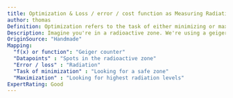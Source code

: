 ```yaml
---
title: Optimization & Loss / error / cost function as Measuring Radiation
author: thomas
Definition: Optimization refers to the task of either minimizing or maximizing some function f(x) by altering x. When we are minimizing it, we may also call it the cost function, loss function, or error function.
Description: Imagine you're in a radioactive zone. We're using a geiger counter (function) to measure the radiation in different spots, Optimization refers to the task of either looking for a safe zone (minimization), or looking for high spots of radiation (maximization). When we are looking for a safe spot, we are minimizing the radiation we measure on our geiger counter through measurements and calibration (loss function).
OriginSource: "Handmade"
Mapping:
  "f(x) or function": "Geiger counter"
  "Datapoints" : "Spots in the radioactive zone"
  "Error / loss" : "Radiation"
  "Task of minimization" : "Looking for a safe zone"
  "Maximization" : "Looking for highest radiation levels"
ExpertRating: Good
---
```

